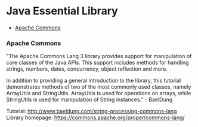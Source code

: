 # Java Essential Library

- [Apache Commons](#apache-commons)

### Apache Commons
"The Apache Commons Lang 3 library provides support for manipulation of core classes of the Java APIs. This support includes methods for handling strings, numbers, dates, concurrency, object reflection and more.

In addition to providing a general introduction to the library, this tutorial demonstrates methods of two of the most commonly used classes, namely ArrayUtils and StringUtils. ArrayUtils is used for operations on arrays, while StringUtils is used for manipulation of String instances." - BaelDung

Tutorial: http://www.baeldung.com/string-processing-commons-lang
Library homepage: https://commons.apache.org/proper/commons-lang/
